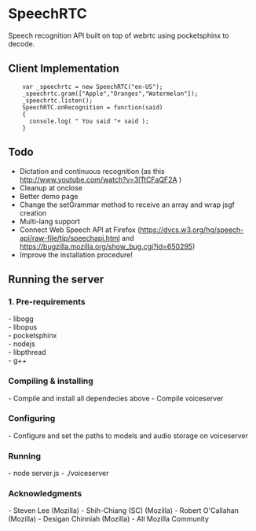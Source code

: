 SpeechRTC
=========

Speech recognition API built on top of webrtc using pocketsphinx to decode. 

<h2>Client Implementation</h2>

        var _speechrtc = new SpeechRTC("en-US");
        _speechrtc.gram(["Apple","Oranges","Watermelon"]);
        _speechrtc.listen();
        SpeechRTC.onRecognition = function(said)
        {
          console.log( " You said "+ said );
        }


<h2>Todo</h2>

- Dictation and continuous recognition (as this http://www.youtube.com/watch?v=3lTtCFaQF2A ) <br>
- Cleanup at onclose <br>
- Better demo page <br>
- Change the setGrammar method to receive an array and wrap jsgf creation <br>
- Multi-lang support <br>
- Connect Web Speech API at Firefox  (https://dvcs.w3.org/hg/speech-api/raw-file/tip/speechapi.html and https://bugzilla.mozilla.org/show_bug.cgi?id=650295)
- Improve the installation procedure! <br>

<h2>Running the server </h2>

<h3> 1. Pre-requirements </h3>
- libogg  <br>
- libopus  <br>
- pocketsphinx <br>
- nodejs  <br>
- libpthread <br>
- g++

<h3> Compiling & installing </h3>
- Compile and install all dependecies above
- Compile voiceserver

<h3> Configuring </h3>
- Configure and set the paths to models and audio storage on voiceserver 

<h3> Running </h3>
- node server.js
- ./voiceserver

<h3> Acknowledgments </h3>
- Steven Lee (Mozilla)
- Shih-Chiang (SC) (Mozilla)
- Robert O'Callahan  (Mozilla)
- Desigan Chinniah (Mozilla)
- All Mozilla Community

